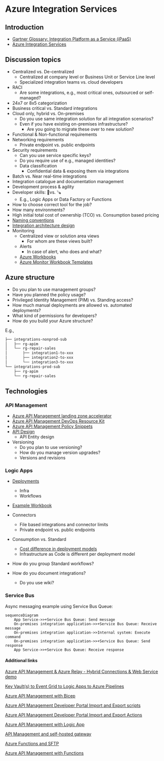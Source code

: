 # Azure Integration Services

## Introduction

- [Gartner Glossary: Integration Platform as a Service (iPaaS)](https://www.gartner.com/en/information-technology/glossary/information-platform-as-a-service-ipaas)
- [Azure Integration Services](https://azure.microsoft.com/en-us/products/category/integration/)

## Discussion topics

- Centralized vs. De-centralized
  - Centralized at company level or Business Unit or Service Line level
  - Specialized integration teams vs. cloud developers
- RACI
  - Are some integrations, e.g., most critical ones, outsourced or self-managed? 
- 24x7 or 8x5 categorization
- Business critical vs. Standard integrations
- Cloud only, hybrid vs. On-premises
  - Do you use same integration solution for all integration scenarios?
  - Even if you have existing on-premises infrastructure?
    - Are you going to migrate these over to new solution?
- Functional & Non-functional requirements
- Networking requirements
  - Private endpoint vs. public endpoints
- Security requirements
  - Can you use service specific keys?
  - Do you require use of e.g., managed identities?
  - Data classification
    - Confidential data & exposing them via integrations 
- Batch vs. Near real-time integrations
- Integration catalogue and documentation management
- Development process & agility
- Developer skills: 🔨vs. 🪚
  - E.g., Logic Apps or Data Factory or Functions
- How to choose correct tool for the job?
- How many environments?
- High initial total cost of ownership (TCO) vs. Consumption based pricing
- [Naming conventions](https://docs.microsoft.com/en-us/azure/cloud-adoption-framework/ready/azure-best-practices/resource-abbreviations)
- [Integration architecture design](https://docs.microsoft.com/en-us/azure/architecture/integration/integration-start-here)
- Monitoring
  - Centralized view or solution area views
    - For whom are these views built?
  - Alerts
    - In case of alert, who does and what?
  - [Azure Workbooks](https://docs.microsoft.com/en-us/azure/azure-monitor/visualize/workbooks-overview)
  - [Azure Monitor Workbook Templates](https://github.com/microsoft/Application-Insights-Workbooks)

## Azure structure

- Do you plan to use management groups?
- Have you planned the policy usage?
- Privileged Identity Management (PIM) vs. Standing access?
- How much manual deployments are allowed vs. automated deployments?
- What kind of permissions for developers?
- How do you build your Azure structure?

E.g.,

```bash
├── integrations-nonprod-sub
│   ├── rg-apim
│   └── rg-repair-sales
│       ├── integration1-to-xxx
│       ├── integration2-to-xxx
│       └── integration3-to-xxx
└── integrations-prod-sub
    ├── rg-apim
    └── rg-repair-sales
```

## Technologies

### API Management

- [Azure API Management landing zone accelerator](https://docs.microsoft.com/en-us/azure/cloud-adoption-framework/scenarios/app-platform/api-management/landing-zone-accelerator)
- [Azure API Management DevOps Resource Kit](https://github.com/Azure/azure-api-management-devops-resource-kit)
- [Azure API Management Policy Snippets](https://github.com/Azure/api-management-policy-snippets)
- [API Design](https://github.com/JanneMattila/api-design)
  - API Entity design
- Versioning
  - Do you plan to use versioning?
  - How do you manage version upgrades?
  - Versions and revisions

### Logic Apps

- [Deployments](https://github.com/Azure/logicapps)
  - Infra
  - Workflows
- [Example Workbook](https://github.com/scautomation/LogicApps-AzureMonitor-Workbook)
- Connectors
  - File based integrations and connector limits
  - Private endpoint vs. public endpoints
- Consumption vs. Standard
  - [Cost difference in deployment models](https://azure.microsoft.com/en-us/pricing/details/logic-apps/)
  - Infrastructure as Code is different per deployment model

- How do you group Standard workflows?
- How do you document integrations?
  - Do you use wiki?

### Service Bus

Async messaging example using Service Bus Queue:

```mermaid
sequenceDiagram
    App Service->>+Service Bus Queue: Send message
    On-premises integration application->>+Service Bus Queue: Receive message
    On-premises integration application->>Internal system: Execute command
    On-premises integration application->>+Service Bus Queue: Send response
    App Service->>+Service Bus Queue: Receive response
```

#### Additional links

[Azure API Management & Azure Relay - Hybrid Connections & Web Service demo](https://github.com/JanneMattila/325-apim-sb-demo)

[Key Vault(s) to Event Grid to Logic Apps to Azure Pipelines](https://github.com/JanneMattila/key-vault-to-event-grid-to-logic-apps-to-azure-pipelines)

[Azure API Management with Bicep](https://github.com/JanneMattila/azure-api-management-bicep)

[Azure API Management Developer Portal Import and Export scripts](https://github.com/JanneMattila/azure-api-management-developer-portal-import-and-export-scripts)

[Azure API Management Developer Portal Import and Export Actions](https://github.com/JanneMattila/azure-api-management-developer-portal-action)

[Azure API Management with Logic App](https://github.com/JanneMattila/329-azure-api-management-logic-app)

[API Management and self-hosted gateway](https://github.com/JanneMattila/api-management-and-self-hosted-gateway)

[Azure Functions and SFTP](https://github.com/JanneMattila/azure-functions-sftp)

[Azure API Management with Functions](https://github.com/JanneMattila/329-azure-api-management-functions)
